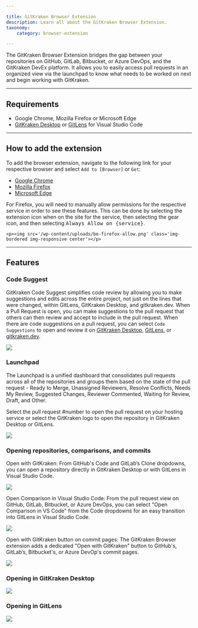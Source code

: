 ```yaml
---

title: GitKraken Browser Extension
description: Learn all about the GitKraken Browser Extension.
taxonomy:
    category: browser-extension

---
```


The GitKraken Browser Extension bridges the gap between your repositories on GitHub, GitLab, Bitbucket, or Azure DevOps, and the GitKraken DevEx platform. It allows you to easily access pull requests in an organized view via the launchpad to know what needs to be worked on next and begin working with GitKraken. 

***

## Requirements

* Google Chrome, Mozilla Firefox or Microsoft Edge
* [GitKraken Desktop](https://www.gitkraken.com/git-client/try-free) or [GitLens](https://www.gitkraken.com/gitlens/try-free) for Visual Studio Code

***

## How to add the extension

To add the browser extension, navigate to the following link for your respective browser and select `Add to [Browser]` or `Get`:
* [Google Chrome](https://chrome.google.com/webstore/detail/gitkraken/egmopflbpgdjmmkeabegohajillnebco)
* [Mozilla Firefox](https://addons.mozilla.org/en-US/firefox/addon/gitkraken-browser-extension/)
* [Microsoft Edge](https://microsoftedge.microsoft.com/addons/detail/gitkraken/eehliiniplilmbgcnghhaneefihofjnl)

<div class='callout callout--basic'>
    <p>For Firefox, you will need to manually allow permissions for the respective service in order to see these features. This can be done by selecting the extension icon when on the site for the service, then selecting the gear icon, and then selecting <kbd>Always Allow on {service}</kbd>.</p>

    <p><img src='/wp-content/uploads/be-firefox-allow.png' class='img-bordered img-responsive center'></p>
</div>


***

## Features

### Code Suggest

GitKraken Code Suggest simplifies code review by allowing you to make suggestions and edits across the entire project, not just on the lines that were changed, within GitLens, GitKraken Desktop, and gitkraken.dev. When a Pull Request is open, you can make suggestions to the pull request that others can then review and accept to include in the pull request. When there are code suggestions on a pull request, you can select `Code Suggestions` to open and review it on [GitKraken Desktop](/gitkraken-client/pull-requests/#review-code-and-suggest-changes), [GitLens](gitlens/gitlens-features/#code-suggest-preview), or [gitkraken.dev](/gk-dev-home/#code-suggest). 

<img src="/wp-content/uploads/gkbe-code-suggest.png" class="img-bordered img-responsive center">

### Launchpad

The Launchpad is a unified dashboard that consolidates pull requests across all of the repositories and groups them based on the state of the pull request - Ready to Merge, Unassigned Reviewers, Resolve Conflicts, Needs My Review, Suggested Changes, Reviewer Commented, Waiting for Review, Draft, and Other. 

Select the pull request #number to open the pull request on your hosting service or select the GitKraken logo to open the repository in GitKraken Desktop or GitLens.

<img src="/wp-content/uploads/gkbe-launchpad.png" class="img-bordered img-responsive center">

### Opening repositories, comparisons, and commits

Open with GitKraken: From GitHub's Code and GitLab’s Clone dropdowns, you can open a repository directly in GitKraken Desktop or with GitLens in Visual Studio Code.

<img src="/wp-content/uploads/be-clone.png" class="img-bordered img-responsive center">

Open Comparison in Visual Studio Code: From the pull request view on GitHub, GitLab, Bitbucket, or Azure DevOps, you can select "Open Comparison in VS Code" from the Code dropdowns for an easy transition into GitLens in Visual Studio Code.

<img src="/wp-content/uploads/be-pull-request.png" class="img-bordered img-responsive center">

Open with GitKraken button on commit pages: The GitKraken Browser extension adds a dedicated "Open with GitKraken" button to GitHub's, GitLab’s, Bitbucket's, or Azure DevOp's commit pages.

<img src="/wp-content/uploads/be-commit.png" class="img-bordered img-responsive center">

### Opening in GitKraken Desktop

<img src='/wp-content/uploads/gkc-be-open-repo.gif' class='img-bordered img-responsive center'>

### Opening in GitLens

<img src='/wp-content/uploads/gl-be-open-repo.gif' class='img-bordered img-responsive center'>